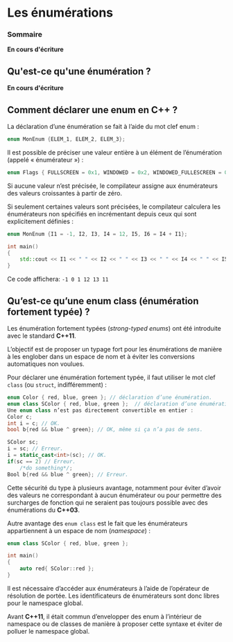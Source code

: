 # Les énumérations

### Sommaire

**En cours d'écriture**

## Qu'est-ce qu'une énumération ?

**En cours d'écriture**

## Comment déclarer une enum en C++ ?

La déclaration d’une énumération se fait à l’aide du mot clef enum :

```cpp
enum MonEnum {ELEM_1, ELEM_2, ELEM_3};
```

Il est possible de préciser une valeur entière à un élément de l’énumération (appelé « énumérateur ») :
```cpp
enum Flags { FULLSCREEN = 0x1, WINDOWED = 0x2, WINDOWED_FULLESCREEN = 0x4 };
```
Si aucune valeur n’est précisée, le compilateur assigne aux énumérateurs des valeurs croissantes à partir de zéro.

Si seulement certaines valeurs sont précisées, le compilateur calculera les énumérateurs non spécifiés en incrémentant depuis ceux qui sont explicitement définies :

```cpp
enum MonEnum {I1 = -1, I2, I3, I4 = 12, I5, I6 = I4 + I1};

int main()
{
    std::cout << I1 << " " << I2 << " " << I3 << " " << I4 << " " << I5 << " " << I6 << '\n';    
}
```
Ce code affichera: ```-1 0 1 12 13 11```

## Qu’est-ce qu’une enum class (énumération fortement typée) ?

Les énumération fortement typées (*strong-typed enums*) ont été introduite avec le standard **C++11**.

L’objectif est de proposer un typage fort pour les énumérations de manière à les englober dans un espace de nom et à éviter les conversions automatiques non voulues.

Pour déclarer une énumération fortement typée, il faut utiliser le mot clef ```class``` (ou ```struct```, indifféremment) :
```cpp
enum Color { red, blue, green }; // déclaration d’une énumération.
enum class SColor { red, blue, green };  // déclaration d’une énumération fortement typée.
Une enum class n’est pas directement convertible en entier :
Color c;
int i = c; // OK.
bool b{red && blue ^ green}; // OK, même si ça n’a pas de sens.

SColor sc;
i = sc; // Erreur.
i = static_cast<int>(sc); // OK.
if(sc == 2) // Erreur.
    /*do something*/;
Bool b{red && blue ^ green}; // Erreur.
```

Cette sécurité du type à plusieurs avantage, notamment pour éviter d’avoir des valeurs ne correspondant à aucun énumérateur ou pour permettre des surcharges de fonction qui ne seraient pas toujours possible avec des énumérations du **C++03**.

Autre avantage des ```enum class``` est le fait que les énumérateurs appartiennent à un espace de nom (*namespace*) :
```cpp
enum class SColor { red, blue, green };

int main()
{   
    auto red{ SColor::red };
}
```

Il est nécessaire d’accéder aux énumérateurs à l’aide de l’opérateur de résolution de portée. Les identificateurs de énumérateurs sont donc libres pour le namespace global.

Avant **C++11**, il était commun d’envelopper des enum à l’intérieur de namespace ou de classes de manière à proposer cette syntaxe et éviter de polluer le namespace global.
